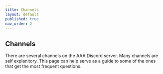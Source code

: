 ```yaml
---
title: Channels
layout: default
published: true
nav_order: 2
---
```

## Channels

There are several channels on the AAA Discord server. Many channels are self explanitory. This page can help serve as a guide to some of the ones that get the most frequent questions.
